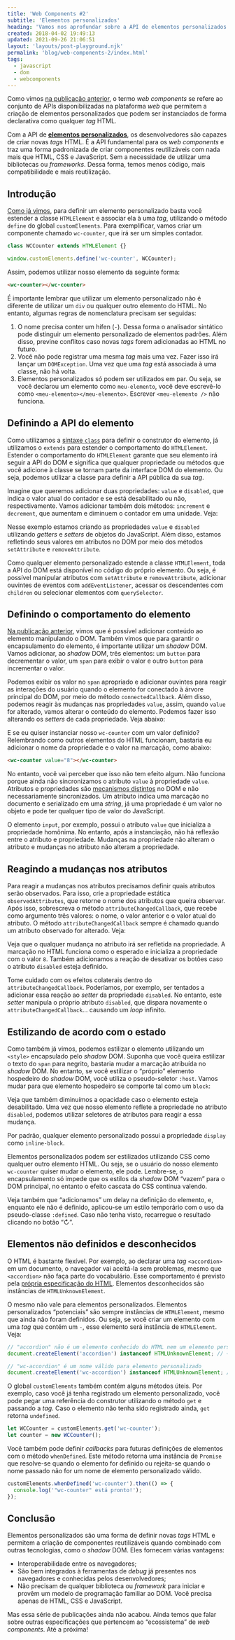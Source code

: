 ```yaml
---
title: 'Web Components #2'
subtitle: 'Elementos personalizados'
heading: 'Vamos nos aprofundar sobre a API de elementos personalizados e ver todas as novidades que ela traz à web'
created: 2018-04-02 19:49:13
updated: 2021-09-26 21:06:51
layout: 'layouts/post-playground.njk'
permalink: 'blog/web-components-2/index.html'
tags:
  - javascript
  - dom
  - webcomponents
---
```


Como vimos [na publicação anterior](/blog/web-components-1/), o termo _web
components_ se refere ao conjunto de APIs disponibilizadas na plataforma _web_
que permitem a criação de elementos personalizados que podem ser instanciados de
forma declarativa como qualquer _tag_ HTML.

Com a API de
[**elementos personalizados**](https://html.spec.whatwg.org/#custom-elements),
os desenvolvedores são capazes de criar novas _tags_ HTML. É a API fundamental
para os _web components_ e traz uma forma padronizada de criar componentes
reutilizáveis com nada mais que HTML, CSS e JavaScript. Sem a necessidade de
utilizar uma bibliotecas ou _frameworks_. Dessa forma, temos menos código, mais
compatibilidade e mais reutilização.

## Introdução

[Como já vimos](/blog/web-components-1/), para definir um elemento personalizado
basta você estender a classe `HTMLElement` e associar ela à uma _tag_,
utilizando o método `define` do global `customElements`. Para exemplificar,
vamos criar um componente chamado `wc-counter`, que irá ser um simples contador.

```js
class WCCounter extends HTMLElement {}

window.customElements.define('wc-counter', WCCounter);
```

Assim, podemos utilizar nosso elemento da seguinte forma:

```html
<wc-counter></wc-counter>
```

É importante lembrar que utilizar um elemento personalizado não é diferente de
utilizar um `div` ou qualquer outro elemento do HTML. No entanto, algumas regras
de nomenclatura precisam ser seguidas:

1. O nome precisa conter um hífen (`-`). Dessa forma o analisador sintático pode
   distinguir um elemento personalizado de elementos padrões. Além disso,
   previne conflitos caso novas _tags_ forem adicionadas ao HTML no futuro.
2. Você não pode registrar uma mesma _tag_ mais uma vez. Fazer isso irá lançar
   um `DOMException`. Uma vez que uma _tag_ está associada à uma classe, não há
   volta.
3. Elementos personalizados só podem ser utilizados em par. Ou seja, se você
   declarou um elemento como `meu-elemento`, você deve escrevê-lo como
   `<meu-elemento></meu-elemento>`. Escrever `<meu-elemento />` não funciona.

## Definindo a API do elemento

Como utilizamos a [sintaxe `class`](/blog/javascript-orientado-a-objetos-4/)
para definir o construtor do elemento, já utilizamos o `extends` para estender o
comportamento do `HTMLElement`. Estender o comportamento do `HTMLElement`
garante que seu elemento irá seguir a API do DOM e significa que qualquer
propriedade ou métodos que você adicione à classe se tornam parte da interface
DOM do elemento. Ou seja, podemos utilizar a classe para definir a API pública
da sua _tag_.

Imagine que queremos adicionar duas propriedades: `value` e `disabled`, que
indica o valor atual do contador e se está desabilitado ou não, respectivamente.
Vamos adicionar também dois métodos: `increment` e `decrement`, que aumentam e
diminuem o contador em uma unidade. Veja:

<playground-ide
  project-src="/projects/2018-04-02-web-components-2/1/project.json"
  line-numbers
  resizable>
</playground-ide>

Nesse exemplo estamos criando as propriedades `value` e `disabled` utilizando
_getters_ e _setters_ de objetos do JavaScript. Além disso, estamos refletindo
seus valores em atributos no DOM por meio dos métodos `setAttribute` e
`removeAttribute`.

<aside>
<p>
  Como qualquer elemento personalizado estende a classe
  <code>HTMLElement</code>, toda a API do DOM está disponível no código do
  próprio elemento. Ou seja, é possível manipular atributos com
  <code>setAttribute</code> e <code>removeAttribute</code>, adicionar ouvintes
  de eventos com <code>addEventListener</code>, acessar os descendentes com
  <code>children</code> ou selecionar elementos com <code>querySelector</code>.
</p>
</aside>

## Definindo o comportamento do elemento

[Na publicação anterior](/blog/web-components-1/), vimos que é possível
adicionar conteúdo ao elemento manipulando o DOM. Também vimos que para garantir
o encapsulamento do elemento, é importante utilizar um _shadow_ DOM. Vamos
adicionar, ao _shadow_ DOM, três elementos: um `button` para decrementar o
valor, um `span` para exibir o valor e outro `button` para incrementar o valor.

Podemos exibir os valor no `span` apropriado e adicionar ouvintes para reagir as
interações do usuário quando o elemento for conectado à árvore principal do DOM,
por meio do método `connectedCallback`. Além disso, podemos reagir às mudanças
nas propriedades `value`, assim, quando `value` for alterado, vamos alterar o
conteúdo do elemento. Podemos fazer isso alterando os _setters_ de cada
propriedade. Veja abaixo:

<playground-ide
  project-src="/projects/2018-04-02-web-components-2/2/project.json"
  line-numbers
  resizable>
</playground-ide>

E se eu quiser instanciar nosso `wc-counter` com um valor definido? Relembrando
como outros elementos do HTML funcionam, bastaria eu adicionar o nome da
propriedade e o valor na marcação, como abaixo:

```html
<wc-counter value="8"></wc-counter>
```

No entanto, você vai perceber que isso não tem efeito algum. Não funciona porque
ainda não sincronizamos o atributo `value` à propriedade `value`. Atributos e
propriedades são
[mecanismos distintos](https://developer.mozilla.org/en-US/docs/Web/HTML/Attributes#content_versus_idl_attributes)
no DOM e não necessariamente sincronizados. Um atributo indica uma marcação no
documento e serializado em uma _string_, já uma propriedade é um valor no objeto
e pode ter qualquer tipo de valor do JavaScript.

<aside>
  <p>
    O elemento <code>input</code>, por exemplo, possui o atributo
    <code>value</code> que inicializa a propriedade homônima. No entanto, após a
    instanciação, não há reflexão entre o atributo e propriedade. Mudanças na
    propriedade não alteram o atributo e mudanças no atributo não alteram a
    propriedade.
  </p>
</aside>

## Reagindo a mudanças nos atributos

Para reagir a mudanças nos atributos precisamos definir quais atributos serão
observados. Para isso, crie a propriedade estática `observedAttributes`, que
retorne o nome dos atributos que queira observar. Após isso, sobrescreva o
método `attributeChangedCallback`, que recebe como argumento três valores: o
nome, o valor anterior e o valor atual do atributo. O método
`attributeChangedCallback` sempre é chamado quando um atributo observado for
alterado. Veja:

<playground-ide
  project-src="/projects/2018-04-02-web-components-2/3/project.json"
  line-numbers
  resizable>
</playground-ide>

Veja que o qualquer mudança no atributo irá ser refletida na propriedade. A
marcação no HTML funciona como o esperado e inicializa a propriedade com o valor
`8`. Também adicionamos a reação de desativar os botões caso o atributo
`disabled` esteja definido.

<aside>
  <p>
    Tome cuidado com os efeitos colaterais dentro do
    <code>attributeChangedCallback</code>. Poderíamos, por exemplo, ser tentados
    a adicionar essa reação ao <i lang="en">setter</i> da propriedade
    <code>disabled</code>. No entanto, este <i lang="en">setter</i> manipula o
    próprio atributo <code>disabled</code>, que dispara novamente o
    <code>attributeChangedCallback</code>… causando um <i lang="en">loop</i>
    infinito.
  </p>
</aside>

## Estilizando de acordo com o estado

Como também já vimos, podemos estilizar o elemento utilizando um `<style>`
encapsulado pelo _shadow_ DOM. Suponha que você queira estilizar o texto do
`span` para negrito, bastaria mudar a marcação atribuída no _shadow_ DOM. No
entanto, se você estilizar o “próprio” elemento hospedeiro do _shadow_ DOM, você
utiliza o pseudo-seletor `:host`. Vamos mudar para que elemento hospedeiro se
comporte tal como um `block`:

<playground-ide
  project-src="/projects/2018-04-02-web-components-2/4/project.json"
  line-numbers
  resizable>
</playground-ide>

Veja que também diminuímos a opacidade caso o elemento esteja desabilitado. Uma
vez que nosso elemento reflete a propriedade no atributo `disabled`, podemos
utilizar seletores de atributos para reagir a essa mudança.

<aside>
  <p>
    Por padrão, qualquer elemento personalizado possui a propriedade
    <code>display</code> como <code>inline-block</code>.
  </p>
</aside>

Elementos personalizados podem ser estilizados utilizando CSS como qualquer
outro elemento HTML. Ou seja, se o usuário do nosso elemento `wc-counter` quiser
mudar o elemento, ele pode. Lembre-se, o encapsulamento só impede que os estilos
da _shadow_ DOM “vazem” para o DOM principal, no entanto o efeito cascata do CSS
continua valendo.

<playground-ide
  project-src="/projects/2018-04-02-web-components-2/5/project.json"
  line-numbers
  resizable>
</playground-ide>

Veja também que “adicionamos” um delay na definição do elemento, e, enquanto ele
não é definido, aplicou-se um estilo temporário com o uso da pseudo-classe
`:defined`. Caso não tenha visto, recarregue o resultado clicando no botão “↻”.

## Elementos não definidos e desconhecidos

O HTML é bastante flexível. Por exemplo, ao declarar uma _tag_ `<accordion>` em
um documento, o navegador vai aceitá-la sem problemas, mesmo que `<accordion>`
não faça parte do vocabulário. Esse comportamento é previsto pela [própria
especificação do
HTML](https://html.spec.whatwg.org/multipage/dom.html#htmlunknownelement).
Elementos desconhecidos são instâncias de `HTMLUnknownElement`.

O mesmo não vale para elementos personalizados. Elementos personalizados
“potenciais” são sempre instâncias de `HTMLElement`, mesmo que ainda não foram
definidos. Ou seja, se você criar um elemento com uma _tag_ que contém um `-`,
esse elemento será instância de `HTMLElement`. Veja:

```js
// "accordion" não é um elemento conhecido do HTML nem um elemento personalizado
document.createElement('accordion') instanceof HTMLUnknownElement; // → true

// "wc-accordion" é um nome válido para elemento personalizado
document.createElement('wc-accordion') instanceof HTMLUnknownElement; // → false
```

O global `customElements` também contém alguns métodos úteis. Por exemplo, caso
você já tenha registrado um elemento personalizado, você pode pegar uma
referência do construtor utilizando o método `get` e passando a _tag_. Caso o
elemento não tenha sido registrado ainda, `get` retorna `undefined`.

```js
let WCCounter = customElements.get('wc-counter');
let counter = new WCCounter();
```

Você também pode definir _callbacks_ para futuras definições de elementos com o
método `whenDefined`. Este método retorna uma instância de `Promise` que
resolve-se quando o elemento for definido ou rejeita-se quando o nome passado
não for um nome de elemento personalizado válido.

```js
customElements.whenDefined('wc-counter').then(() => {
  console.log('"wc-counter" está pronto!');
});
```

## Conclusão

Elementos personalizados são uma forma de definir novas _tags_ HTML e permitem a
criação de componentes reutilizáveis quando combinado com outras tecnologias,
como o _shadow_ DOM. Eles fornecem várias vantagens:

- Interoperabilidade entre os navegadores;
- São bem integrados à ferramentas de _debug_ já presentes nos navegadores e
  conhecidas pelos desenvolvedores;
- Não precisam de qualquer biblioteca ou _framework_ para iniciar e provêm um
  modelo de programação familiar ao DOM. Você precisa apenas de HTML, CSS e
  JavaScript.

Mas essa série de publicações ainda não acabou. Ainda temos que falar sobre
outras especificações que pertencem ao “ecossistema” de _web components_. Até a
próxima!
